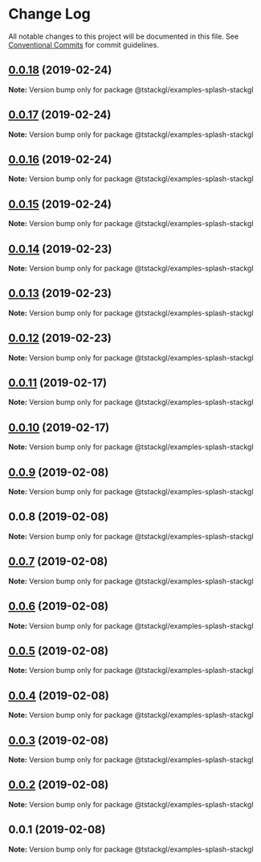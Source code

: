 # Change Log

All notable changes to this project will be documented in this file.
See [Conventional Commits](https://conventionalcommits.org) for commit guidelines.

## [0.0.18](https://github.com/nkint/tstackgl/compare/@tstackgl/examples-splash-stackgl@0.0.17...@tstackgl/examples-splash-stackgl@0.0.18) (2019-02-24)

**Note:** Version bump only for package @tstackgl/examples-splash-stackgl





## [0.0.17](https://github.com/nkint/tstackgl/compare/@tstackgl/examples-splash-stackgl@0.0.16...@tstackgl/examples-splash-stackgl@0.0.17) (2019-02-24)

**Note:** Version bump only for package @tstackgl/examples-splash-stackgl





## [0.0.16](https://github.com/nkint/tstackgl/compare/@tstackgl/examples-splash-stackgl@0.0.15...@tstackgl/examples-splash-stackgl@0.0.16) (2019-02-24)

**Note:** Version bump only for package @tstackgl/examples-splash-stackgl





## [0.0.15](https://github.com/nkint/tstackgl/compare/@tstackgl/examples-splash-stackgl@0.0.14...@tstackgl/examples-splash-stackgl@0.0.15) (2019-02-24)

**Note:** Version bump only for package @tstackgl/examples-splash-stackgl





## [0.0.14](https://github.com/nkint/tstackgl/compare/@tstackgl/examples-splash-stackgl@0.0.13...@tstackgl/examples-splash-stackgl@0.0.14) (2019-02-23)

**Note:** Version bump only for package @tstackgl/examples-splash-stackgl





## [0.0.13](https://github.com/nkint/tstackgl/compare/@tstackgl/examples-splash-stackgl@0.0.12...@tstackgl/examples-splash-stackgl@0.0.13) (2019-02-23)

**Note:** Version bump only for package @tstackgl/examples-splash-stackgl





## [0.0.12](https://github.com/nkint/tstackgl/compare/@tstackgl/examples-splash-stackgl@0.0.11...@tstackgl/examples-splash-stackgl@0.0.12) (2019-02-23)

**Note:** Version bump only for package @tstackgl/examples-splash-stackgl





## [0.0.11](https://github.com/nkint/tstackgl/compare/@tstackgl/examples-splash-stackgl@0.0.10...@tstackgl/examples-splash-stackgl@0.0.11) (2019-02-17)

**Note:** Version bump only for package @tstackgl/examples-splash-stackgl





## [0.0.10](https://github.com/nkint/tstackgl/compare/@tstackgl/examples-splash-stackgl@0.0.9...@tstackgl/examples-splash-stackgl@0.0.10) (2019-02-17)

**Note:** Version bump only for package @tstackgl/examples-splash-stackgl





## [0.0.9](https://github.com/nkint/tstackgl/compare/@tstackgl/examples-splash-stackgl@0.0.8...@tstackgl/examples-splash-stackgl@0.0.9) (2019-02-08)

**Note:** Version bump only for package @tstackgl/examples-splash-stackgl





## 0.0.8 (2019-02-08)

**Note:** Version bump only for package @tstackgl/examples-splash-stackgl





## [0.0.7](https://github.com/nkint/tstackgl/compare/@tstackgl/examples-splash-stackgl@0.0.3...@tstackgl/examples-splash-stackgl@0.0.7) (2019-02-08)

**Note:** Version bump only for package @tstackgl/examples-splash-stackgl





## [0.0.6](https://github.com/nkint/tstackgl/compare/@tstackgl/examples-splash-stackgl@0.0.3...@tstackgl/examples-splash-stackgl@0.0.6) (2019-02-08)

**Note:** Version bump only for package @tstackgl/examples-splash-stackgl





## [0.0.5](https://github.com/nkint/tstackgl/compare/@tstackgl/examples-splash-stackgl@0.0.3...@tstackgl/examples-splash-stackgl@0.0.5) (2019-02-08)

**Note:** Version bump only for package @tstackgl/examples-splash-stackgl





## [0.0.4](https://github.com/nkint/tstackgl/compare/@tstackgl/examples-splash-stackgl@0.0.3...@tstackgl/examples-splash-stackgl@0.0.4) (2019-02-08)

**Note:** Version bump only for package @tstackgl/examples-splash-stackgl





## [0.0.3](https://github.com/nkint/tstackgl/compare/@tstackgl/examples-splash-stackgl@0.0.2...@tstackgl/examples-splash-stackgl@0.0.3) (2019-02-08)

**Note:** Version bump only for package @tstackgl/examples-splash-stackgl





## [0.0.2](https://github.com/nkint/tstackgl/compare/@tstackgl/examples-splash-stackgl@0.0.1...@tstackgl/examples-splash-stackgl@0.0.2) (2019-02-08)

**Note:** Version bump only for package @tstackgl/examples-splash-stackgl





## 0.0.1 (2019-02-08)

**Note:** Version bump only for package @tstackgl/examples-splash-stackgl
